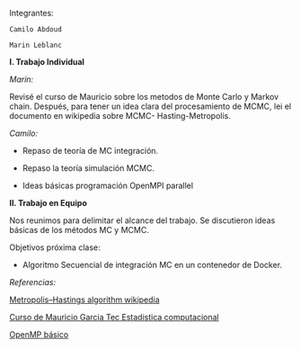 
Integrantes:

	Camilo Abdoud
    
	Marin Leblanc




**I. Trabajo Individual**



*Marin:*


Revisé el curso de Mauricio sobre  los metodos de Monte Carlo y Markov chain.
Después, para tener un idea clara del procesamiento de MCMC,
lei el documento en wikipedia sobre MCMC- Hasting-Metropolis.
 


*Camilo:*


* Repaso de teoría de MC integración.

* Repaso la teoría simulación MCMC.
 
* Ideas básicas programación OpenMPI parallel




**II. Trabajo en Equipo**



Nos reunimos para delimitar el alcance del trabajo. Se discutieron ideas básicas de los métodos MC y MCMC.


Objetivos próxima clase: 

- Algoritmo Secuencial de integración MC en un contenedor de Docker.




*Referencias:*

[Metropolis–Hastings algorithm wikipedia](https://en.wikipedia.org/wiki/Metropolis%E2%80%93Hastings_algorithm)
 
[Curso de Mauricio Garcia Tec Estadistica computacional](https://1drv.ms/b/s!AtYhTtvZ1LiEg9ZfLV-dAw_uLrInpw)

[OpenMP básico](http://www.cs.cornell.edu/~bindel/class/cs5220-s10/slides/lec06.pdf)





